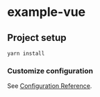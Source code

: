 # example-vue

## Project setup
```
yarn install
```

### Customize configuration
See [Configuration Reference](https://cli.vuejs.org/config/).
